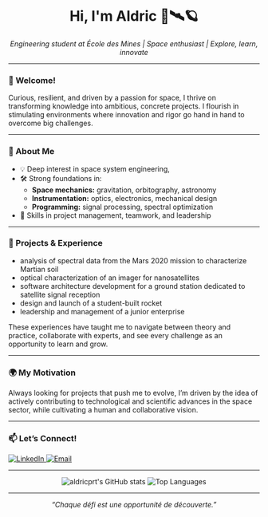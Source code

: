<h1 align="center">Hi, I'm Aldric 🚀🛰️🪐</h1>
<p align="center">
  <em>Engineering student at École des Mines | Space enthusiast | Explore, learn, innovate</em>
</p>

---

### 👋 Welcome!

Curious, resilient, and driven by a passion for space, I thrive on transforming knowledge into ambitious, concrete projects. I flourish in stimulating environments where innovation and rigor go hand in hand to overcome big challenges.

---

### 🌌 About Me

- 💡 Deep interest in space system engineering,
- 🛠️ Strong foundations in:
  - **Space mechanics:** gravitation, orbitography, astronomy  
  - **Instrumentation:** optics, electronics, mechanical design  
  - **Programming:** signal processing, spectral optimization  
- 🤝 Skills in project management, teamwork, and leadership

---

### 🚀 Projects & Experience

- analysis of spectral data from the Mars 2020 mission to characterize Martian soil
- optical characterization of an imager for nanosatellites
- software architecture development for a ground station dedicated to satellite signal reception
- design and launch of a student-built rocket
- leadership and management of a junior enterprise

These experiences have taught me to navigate between theory and practice, collaborate with experts, and see every challenge as an opportunity to learn and grow.

---

### 🌍 My Motivation

Always looking for projects that push me to evolve, I’m driven by the idea of actively contributing to technological and scientific advances in the space sector, while cultivating a human and collaborative vision.

---

### 📫 Let’s Connect!

<a href="https://www.linkedin.com/in/aldric-parent-1a33211a8/" target="_blank">
  <img src="https://img.shields.io/badge/LinkedIn-aldricprt-blue?style=flat&logo=linkedin" alt="LinkedIn">
</a>
<a href="mailto:aldric.parent@etu.emse.fr">
  <img src="https://img.shields.io/badge/Email-aldricprt@gmail.com-red?style=flat&logo=gmail" alt="Email">
</a>

---

<p align="center">
  <img src="https://github-readme-stats.vercel.app/api?username=aldricprt&show_icons=true&theme=tokyonight" alt="aldricprt's GitHub stats" />
  <img src="https://github-readme-stats.vercel.app/api/top-langs/?username=aldricprt&layout=compact&theme=tokyonight" alt="Top Languages" />
</p>

---

<p align="center">
  <em>“Chaque défi est une opportunité de découverte.”</em>
</p>

